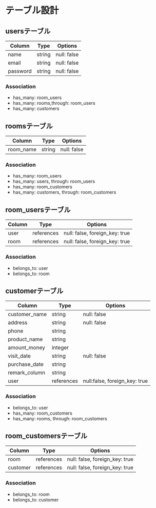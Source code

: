 # テーブル設計

## usersテーブル

| Column    | Type         | Options             |
| --------- | ------------ | ------------------- |
| name      | string       | null: false         |
| email     | string       | null: false         |
| password  | string       | null: false         |

### Association
- has_many: room_users
- has_many: rooms,through: room_users
- has_many: customers

## roomsテーブル

| Column    | Type         | Options             |
| --------- | ------------ | ------------------- |
| room_name | string       | null: false         |

### Association
- has_many: room_users
- has_many: users, through: room_users
- has_many: room_customers
- has_many: customers, through: room_customers

## room_usersテーブル

| Column    | Type         | Options                        |
| --------- | ------------ | ------------------------------ |
| user      | references   | null: false, foreign_key: true |
| room      | references   | null: false, foreign_key: true |

### Association
- belongs_to: user
- belongs_to: room

## customerテーブル

| Column        | Type         | Options                        |
| ------------- | ------------ | ------------------------------ |
| customer_name | string       | null: false                    |
| address       | string       | null: false                    |
| phone         | string       |                                |
| product_name  | string       |                                |
| amount_money  | integer      |                                |
| visit_date    | string       | null: false                    |
| purchase_date | string       |                                |
| remark_column | string       |                                |
| user          | references   | null:false, foreign_key: true  |

### Association

- belongs_to: user
- has_many: room_customers
- has_many: rooms, through: room_customers

## room_customersテーブル

| Column        | Type         | Options                        |
| ------------- | ------------ | ------------------------------ |
| room          | references   | null: false, foreign_key: true |
| customer      | references   | null: false, foreign_key: true |

### Association

- belongs_to: room
- belongs_to: customer



